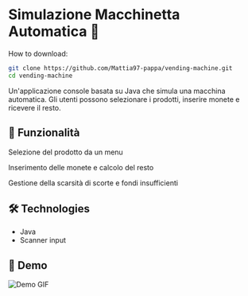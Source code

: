 # Simulazione Macchinetta Automatica  🥤




How to download: 

```bash
git clone https://github.com/Mattia97-pappa/vending-machine.git
cd vending-machine
```



Un'applicazione console basata su Java che simula una macchina automatica.
Gli utenti possono selezionare i prodotti, inserire monete e ricevere il resto.

## 🚀 Funzionalità
Selezione del prodotto da un menu

Inserimento delle monete e calcolo del resto

Gestione della scarsità di scorte e fondi insufficienti

## 🛠 Technologies
- Java
- Scanner input


## 📸 Demo
![Demo GIF](https://i.ibb.co/tT32gC4g/Animazione.gif)


